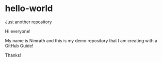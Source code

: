 # hello-world
Just another repository

Hi everyone!

My name is Nimrath and this is my demo repository that I am creating with a GitHub Guide!

Thanks!
